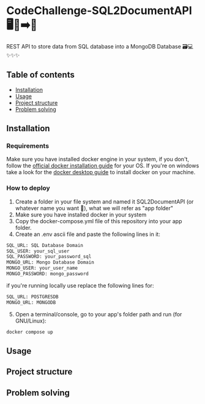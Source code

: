 # CodeChallenge-SQL2DocumentAPI 🖥️💾➡️📄  
REST API to store data from SQL database into a MongoDB Database 🗃️💻 ✨✨✨

## Table of contents
- [Installation](#installation)
- [Usage](#usage)
- [Project structure](#Project_structure)
- [Problem solving](#Problem_solving)

## Installation

### Requirements

Make sure you have installed docker engine in your system, if you don't, follow the [official docker installation guide](https://docs.docker.com/engine/install) for your OS.
If you're on windows take a look for the [docker desktop guide](https://docs.docker.com/desktop/) to install docker on your machine.


### How to deploy

1. Create a folder in your file system and named it SQL2DocumentAPI (or whatever name you want 🤣), what we will refer as "app folder"
2. Make sure you have installed docker in your system 
3. Copy the docker-compose.yml file of this repository into your app folder.
4. Create an .env ascii file and paste the following lines in it:
```bash
SQL_URL: SQL Database Domain
SQL_USER: your_sql_user
SQL_PASSWORD: your_password_sql
MONGO_URL: Mongo Database Domain
MONGO_USER: your_user_name
MONGO_PASSWORD: mongo_password
```
if you're running locally use replace the following lines for:
```bash
SQL_URL: POSTGRESDB
MONGO_URL: MONGODB
```
5. Open a terminal/console, go to your app's folder path and run (for GNU/Linux):
```bash
docker compose up
```


## Usage

## Project structure


## Problem solving


